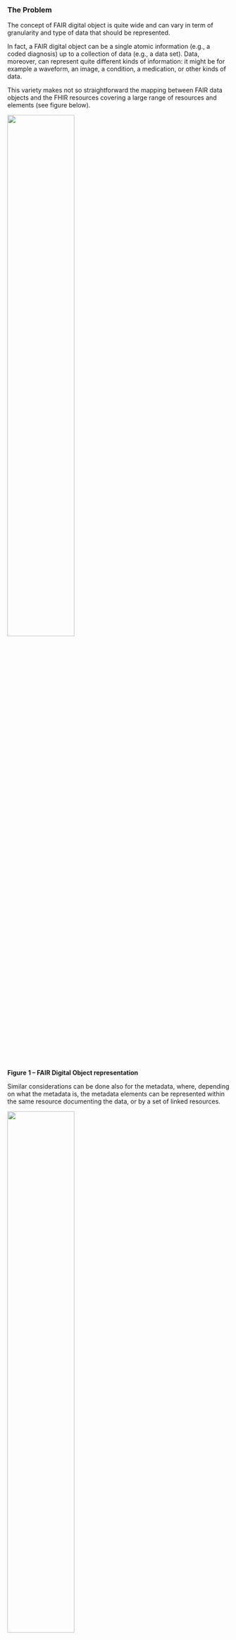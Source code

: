 ### The Problem

The concept of FAIR digital object is quite wide and can vary in term of
granularity and type of data that should be represented.

In fact, a FAIR digital object can be a single atomic information (e.g.,
a coded diagnosis) up to a collection of data (e.g., a data set). Data,
moreover, can represent quite different kinds of information: it might
be for example a waveform, an image, a condition, a medication, or other
kinds of data.

This variety makes not so straightforward the mapping between FAIR data
objects and the FHIR resources covering a large range of resources and
elements (see figure below).

<div><img src="metadata-1.png" style="width:55%"/></div>

**Figure** **1 – FAIR Digital Object representation**

Similar considerations can be done also for the metadata, where,
depending on what the metadata is, the metadata elements can be
represented within the same resource documenting the data, or by a set
of linked resources.

<div><img src="metadata-2.png" style="width:55%"/></div>

**Figure** **2 – Mapping FAIR data and metadata**

#### Data vs metadata

In addition to the issue reported above, depending on what a "FAIR
object" is the boundary between data and metadata may change. That means
that based on the context, the same information can be considered as
part of the data or of the metadata. This makes even more complex the
mapping to the FHIR resources.

The figure below shows how information that were part of the metadata in
the previous example are now part of the data; and how metadata and data
elements are represented in the same FHIR resource.

<div><img src="metadata-3.png" style="width:55%"/></div>

**Figure** **3 – Mapping FAIR data and metadata**

#### Metadata identification

In consideration of the previous arguments, the expectation of having a
persistent and unique ID that identifies the metadata FAIR data object,
distinct from the data FAIR data object, cannot be always satisfied in
the FHIR space, except for specific contexts.

### The approach

Even though many levels of granularity can be considered in this work we
distinguish two main levels:

1.  The **study level**: describing the collection of data referring to
    a specific study, publication, usage context.

2.  The **subject Level**: providing the metadata/data information
    associated to a single subject.

<div><img src="metadata-4.png" style="width:55%"/></div>

**Figure** **4 - Level of data objects granularity considered in this
guide**

If the boundary between metadata and data is quite clear for the
collection (study level)

<div><img src="metadata-5.png" style="width:55%"/></div>

**Figure** **2 – Metadata and data for a data collection.**

This might be not so true for the instance level, where information as
the gestational week or the mother height and weight, might be
considered metadata for the signals, but also patient level data.

<div><img src="metadata-6.png" style="width:55%"/></div>

**Figure** **3 – Metadata and data at the subject level.**

### Metadata Representation in FHIR

#### Study Level (Collection)

HL7 FHIR provides several candidates resources that could be used to
represent collection of data (e.g., Bundle, Lists..); some of them
however seem not to fully support the “rich metadata” FAIR requirement.

At this stage three FHIR resources have been identified to represent
Collection metadata:

  - Library

  - Citation

  - ResearchStudy

The choice of the resource depends on the usage context.

<div><img src="metadata-7.png" style="width:55%"/></div>

**Figure** **4 – Data Collection Metadata representation**

The figure highlights the version of FHIR from which this resource is
available and how the linkage between metadata and data is realized
(with the FHIR version where this is derived from).

Considering three possible kinds of data objects:

1.  Non-FHIR objects

2.  FHIR and non-FHIR objects

3.  FHIR-only objects

The following table highlights how this linkage could be realized.

<table style="border-color: #000000; width:80 1px solid gray;">
<thead>
<tr style="border: 1px solid gray; background-color: #E5E4E2;">
<th></th>
<th><strong>Library content</strong></th>
<th><strong>Citation relatedTo.target[x]</strong></th>
<th><strong>Research Study results</strong></th>
</tr>
</thead>
<tbody>
<tr style="border: 1px solid gray; ">
<td><strong>Applicable to</strong></td>
<td>FHIR R4</td>
<td>FHIR R5 (R4b)</td>
<td>FHIR R5</td>
</tr>
<tr style="border: 1px solid gray; ">
<td><strong>Non-FHIR binary</strong></td>
<td>link via uri</td>
<td>link via uri</td>
<td>EvidenceReport.relatedArtifact</td>
</tr>
<tr style="border: 1px solid gray; ">
<td><strong>Combination of FHIR and non-FHIR objects</strong></td>
<td><p>link via uri</p>
<p><em>(Add an extension ?)</em></p></td>
<td>Reference to a FHIR resource</td>
<td>EvidenceReport.relatedArtifact</td>
</tr>
<tr style="border: 1px solid gray; ">
<td><strong>Only FHIR</strong></td>
<td><p>link via uri</p>
<p><em>(Add an extension ?)</em></p></td>
<td>Reference to a FHIR resource</td>
<td>EvidenceReport.relatedArtifact</td>
</tr>
</tbody>
</table>

#### Subject Level (e.g. Patient)

As describe above, at the subject level, the boundary between metadata
and data is not always so sharp, since the classification can depend on
the perspective: for example, the gestational age of a EGC measurement
subject, is a measure metadata, but also a subject data.

This guide will not therefore to attempt to **prescribe any tight
separation of metadata/data at the subject level.**

Concerning three possible kinds of data objects that have been mentioned
above:

1.  Non-FHIR objects

2.  FHIR and non-FHIR objects

3.  FHIR-only objects

In case of non-FHIR objects it should be evaluated feasibility and
cost/benefit of transforming these objects (completely or partially) in
FHIR; or having them referred by a subject level FHIR resource (see the
group resource case)

For what concern the intermediate case (FHIR and non-FHIR objects) this
should be evaluated case by case depending on where and how FHIR
resources are used and the possibility to FHIRify the non-FHIR objects.
Depending on this the solutions proposed for the other two cases should
be assessed

In case of all the data represented by using FHIR resources, two main
possible approaches for FAIR subject level data/metadata can be
considered, leaving then to the implementers the choice about the most
appropriate solution in a specific context:

1.  Direct references: the collection refers directly the resources
    describing the (main) subject level data, relying on the existing
    FHIR resource relationships to describe the entire subject level set
    of data/metadata. For example, a study refers a Condition resource,
    using the *subject*, the *encounter* and the *evidence* references
    to document the patient, encounter and other information used as
    evidences.

2.  Group resources. The second approach is to group all the subject
    level data, by using appropriate FHIR resources (EvidenceReport,
    Bundle\[collection\], Composition, List; DocumentManifest). This
    grouping resource may play a metadata role.

> Open questions:
> 
> Should we leave all these options open or suggest one or few specific
> solutions?

*\< expand this part explain pros and contra of the different options\>*

*\< to be continued\>*

### Conclusions

*\< move to another page?\>*

  - Do not pretend to address all the identified issues and realize all
    the FAIR recommendations since the beginning: **FAIRness is a
    continuous improvement process**.

  - Follow a progressive approach focusing on the characteristics that
    are relevant for your context, balancing advantages and costs. For
    example, you may reasonably accept that metadata and data
    information at the patient level may be represented by a set of
    already existing FHIR resources, focusing your effort on a well
    identifiable and distinct representation of the metadata of the data
    collection at the study level.

